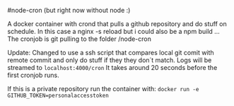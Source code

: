 #node-cron (but right now without node :)

A docker container with crond that pulls a github repository and do stuff on schedule. In this case a nginx -s reload but i could also be a npm build ...
The cronjob is git pulling to the folder /node-cron

Update:
Changed to use a ssh script that compares local git comit with remote commit and only do stuff if they they don´t match.
Logs will be streamed to ```localhost:4000/cron```
It takes around 20 seconds before the first cronjob runs.

If this is a private repository run the container with:
```docker run -e GITHUB_TOKEN=personalaccesstoken```
